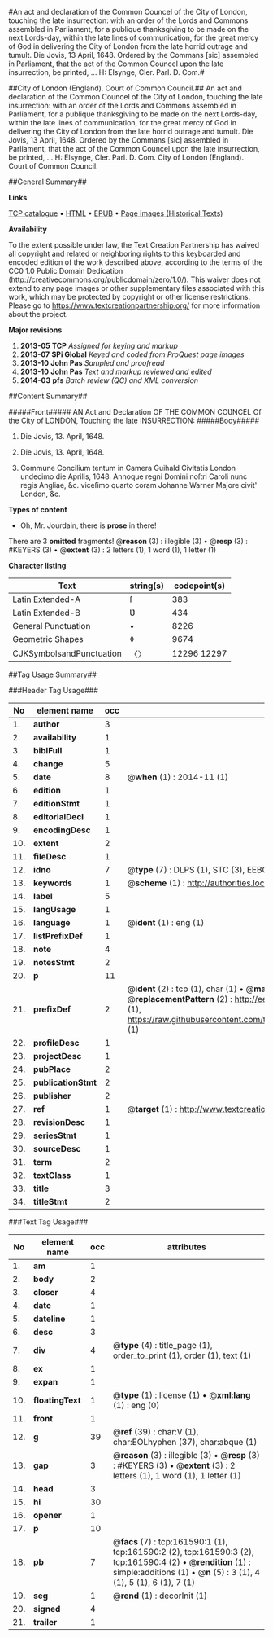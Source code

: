 #An act and declaration of the Common Councel of the City of London, touching the late insurrection: with an order of the Lords and Commons assembled in Parliament, for a publique thanksgiving to be made on the next Lords-day, within the late lines of communication, for the great mercy of God in delivering the City of London from the late horrid outrage and tumult. Die Jovis, 13 April, 1648. Ordered by the Commans [sic] assembled in Parliament, that the act of the Common Councel upon the late insurrection, be printed, ... H: Elsynge, Cler. Parl. D. Com.#

##City of London (England). Court of Common Council.##
An act and declaration of the Common Councel of the City of London, touching the late insurrection: with an order of the Lords and Commons assembled in Parliament, for a publique thanksgiving to be made on the next Lords-day, within the late lines of communication, for the great mercy of God in delivering the City of London from the late horrid outrage and tumult. Die Jovis, 13 April, 1648. Ordered by the Commans [sic] assembled in Parliament, that the act of the Common Councel upon the late insurrection, be printed, ... H: Elsynge, Cler. Parl. D. Com.
City of London (England). Court of Common Council.

##General Summary##

**Links**

[TCP catalogue](http://www.ota.ox.ac.uk/tcp/)  • 
[HTML](http://tei.it.ox.ac.uk/tcp/Texts-HTML/free/A88/A88445.html)  • 
[EPUB](http://tei.it.ox.ac.uk/tcp/Texts-EPUB/free/A88/A88445.epub) • 
[Page images (Historical Texts)](https://historicaltexts.jisc.ac.uk/eebo-99862967e)

**Availability**

To the extent possible under law, the Text Creation Partnership has waived all copyright and related or neighboring rights to this keyboarded and encoded edition of the work described above, according to the terms of the CC0 1.0 Public Domain Dedication (http://creativecommons.org/publicdomain/zero/1.0/). This waiver does not extend to any page images or other supplementary files associated with this work, which may be protected by copyright or other license restrictions. Please go to https://www.textcreationpartnership.org/ for more information about the project.

**Major revisions**

1. __2013-05__ __TCP__ *Assigned for keying and markup*
1. __2013-07__ __SPi Global__ *Keyed and coded from ProQuest page images*
1. __2013-10__ __John Pas__ *Sampled and proofread*
1. __2013-10__ __John Pas__ *Text and markup reviewed and edited*
1. __2014-03__ __pfs__ *Batch review (QC) and XML conversion*

##Content Summary##

#####Front#####
AN Act and Declaration OF THE COMMON COƲNCEL Of the City of LONDON, Touching the late INSURRECTION: 
#####Body#####

1. Die Jovis, 13. April, 1648.

1. Die Jovis, 13. April, 1648.

1. Commune Concilium tentum in Camera Guihald Civitatis London undecimo die Aprilis, 1648. Annoque regni Domini noſtri Caroli nunc regis Angliae, &c. viceſimo quarto coram Johanne Warner Majore civit' London, &c.

**Types of content**

  * Oh, Mr. Jourdain, there is **prose** in there!

There are 3 **omitted** fragments! 
 @__reason__ (3) : illegible (3)  •  @__resp__ (3) : #KEYERS (3)  •  @__extent__ (3) : 2 letters (1), 1 word (1), 1 letter (1)

**Character listing**


|Text|string(s)|codepoint(s)|
|---|---|---|
|Latin Extended-A|ſ|383|
|Latin Extended-B|Ʋ|434|
|General Punctuation|•|8226|
|Geometric Shapes|◊|9674|
|CJKSymbolsandPunctuation|〈〉|12296 12297|

##Tag Usage Summary##

###Header Tag Usage###

|No|element name|occ|attributes|
|---|---|---|---|
|1.|__author__|3||
|2.|__availability__|1||
|3.|__biblFull__|1||
|4.|__change__|5||
|5.|__date__|8| @__when__ (1) : 2014-11 (1)|
|6.|__edition__|1||
|7.|__editionStmt__|1||
|8.|__editorialDecl__|1||
|9.|__encodingDesc__|1||
|10.|__extent__|2||
|11.|__fileDesc__|1||
|12.|__idno__|7| @__type__ (7) : DLPS (1), STC (3), EEBO-CITATION (1), PROQUEST (1), VID (1)|
|13.|__keywords__|1| @__scheme__ (1) : http://authorities.loc.gov/ (1)|
|14.|__label__|5||
|15.|__langUsage__|1||
|16.|__language__|1| @__ident__ (1) : eng (1)|
|17.|__listPrefixDef__|1||
|18.|__note__|4||
|19.|__notesStmt__|2||
|20.|__p__|11||
|21.|__prefixDef__|2| @__ident__ (2) : tcp (1), char (1)  •  @__matchPattern__ (2) : ([0-9\-]+):([0-9IVX]+) (1), (.+) (1)  •  @__replacementPattern__ (2) : http://eebo.chadwyck.com/downloadtiff?vid=$1&page=$2 (1), https://raw.githubusercontent.com/textcreationpartnership/Texts/master/tcpchars.xml#$1 (1)|
|22.|__profileDesc__|1||
|23.|__projectDesc__|1||
|24.|__pubPlace__|2||
|25.|__publicationStmt__|2||
|26.|__publisher__|2||
|27.|__ref__|1| @__target__ (1) : http://www.textcreationpartnership.org/docs/. (1)|
|28.|__revisionDesc__|1||
|29.|__seriesStmt__|1||
|30.|__sourceDesc__|1||
|31.|__term__|2||
|32.|__textClass__|1||
|33.|__title__|3||
|34.|__titleStmt__|2||


###Text Tag Usage###

|No|element name|occ|attributes|
|---|---|---|---|
|1.|__am__|1||
|2.|__body__|2||
|3.|__closer__|4||
|4.|__date__|1||
|5.|__dateline__|1||
|6.|__desc__|3||
|7.|__div__|4| @__type__ (4) : title_page (1), order_to_print (1), order (1), text (1)|
|8.|__ex__|1||
|9.|__expan__|1||
|10.|__floatingText__|1| @__type__ (1) : license (1)  •  @__xml:lang__ (1) : eng (0)|
|11.|__front__|1||
|12.|__g__|39| @__ref__ (39) : char:V (1), char:EOLhyphen (37), char:abque (1)|
|13.|__gap__|3| @__reason__ (3) : illegible (3)  •  @__resp__ (3) : #KEYERS (3)  •  @__extent__ (3) : 2 letters (1), 1 word (1), 1 letter (1)|
|14.|__head__|3||
|15.|__hi__|30||
|16.|__opener__|1||
|17.|__p__|10||
|18.|__pb__|7| @__facs__ (7) : tcp:161590:1 (1), tcp:161590:2 (2), tcp:161590:3 (2), tcp:161590:4 (2)  •  @__rendition__ (1) : simple:additions (1)  •  @__n__ (5) : 3 (1), 4 (1), 5 (1), 6 (1), 7 (1)|
|19.|__seg__|1| @__rend__ (1) : decorInit (1)|
|20.|__signed__|4||
|21.|__trailer__|1||
